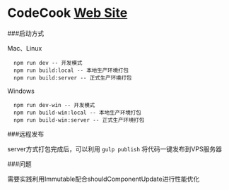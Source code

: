 # CodeCook [Web Site](http://www.tangsj.com)

###启动方式

Mac、Linux

```
  npm run dev -- 开发模式
  npm run build:local -- 本地生产环境打包
  npm run build:server -- 正式生产环境打包
```

Windows

```
  npm run dev-win -- 开发模式
  npm run build-win:local -- 本地生产环境打包
  npm run build-win:server -- 正式生产环境打包
```

###远程发布

server方式打包完成后，可以利用 `gulp publish` 将代码一键发布到VPS服务器

###问题

需要实践利用Immutable配合shouldComponentUpdate进行性能优化